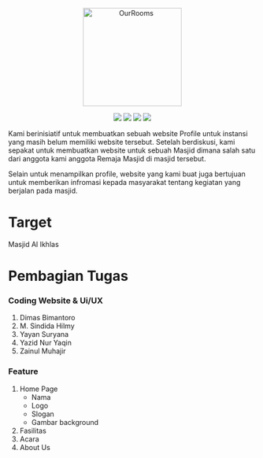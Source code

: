 <p align="center">
    <img src="img/LogoPonpes_remove.png" width="200" max-width="90%" alt="OurRooms" />
</p>

<p align="center">
    <img src="https://api.netlify.com/api/v1/badges/fbfd05ff-08ed-497f-89b6-50cb6911d295/deploy-status" />
    <img src="https://img.shields.io/badge/Bootstrap-5.2.0-green.svg" />
    <img src="https://img.shields.io/badge/MDBootstrap-4.0.0-green.svg" />
    <img src="https://img.shields.io/badge/Platform-Website-green.svg?style=flat" />
</p>

Kami berinisiatif untuk membuatkan sebuah website Profile untuk instansi yang masih belum memiliki website tersebut. Setelah berdiskusi, kami sepakat untuk membuatkan website untuk sebuah Masjid dimana salah satu dari anggota kami anggota Remaja Masjid di masjid tersebut. 

Selain untuk menampilkan profile, website yang kami buat juga bertujuan untuk memberikan infromasi kepada masyarakat tentang kegiatan yang berjalan pada masjid.

# Target 
Masjid Al Ikhlas

# Pembagian Tugas

### Coding Website &  Ui/UX
1. Dimas Bimantoro
2. M. Sindida Hilmy
3. Yayan Suryana
4. Yazid Nur Yaqin
5. Zainul Muhajir

### Feature
1. Home Page
    * Nama
    * Logo
    * Slogan
    * Gambar background
2. Fasilitas
3. Acara
4. About Us
